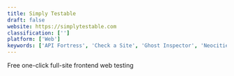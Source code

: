 ```yaml
---
title: Simply Testable
draft: false 
website: https://simplytestable.com
classification: ['']
platform: ['Web']
keywords: ['API Fortress', 'Check a Site', 'Ghost Inspector', 'Neocities', 'Pancake.io', 'Peepeth', 'Selenium', 'Ship', 'Site44', 'Splunk', 'SunSed', 'Testcafe Studio', 'Updog', 'VuePress', 'browserling']
---
```

Free one-click full-site frontend web testing